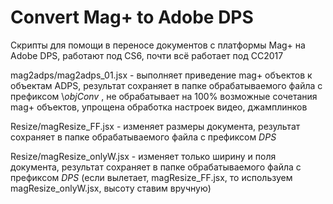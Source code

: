 # Convert Mag+ to Adobe DPS

Скрипты для помощи в переносе документов с платформы Mag+ на Adobe DPS,
работают под CS6, почти всё работает под CC2017

mag2adps/mag2adps_01.jsx - выполняет приведение mag+ объектов к объектам ADPS, 
результат сохраняет в папке обрабатываемого файла с префиксом \\_objConv_ ,
не обрабатывает на 100% возможные сочетания mag+ объектов, упрощена обработка настроек видео, джамплинков

Resize/magResize_FF.jsx - изменяет размеры документа, 
результат сохраняет в папке обрабатываемого файла с префиксом _DPS_ 

Resize/magResize_onlyW.jsx - изменяет только ширину и поля документа, 
результат сохраняет в папке обрабатываемого файла с префиксом _DPS_ 
(если вылетает, magResize_FF.jsx, то используем magResize_onlyW.jsx, высоту ставим вручную)

